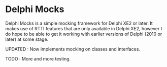 # Delphi Mocks

Delphi Mocks is a simple mocking framework for Delphi XE2 or later. It makes use of RTTI features that are only available in Delphi XE2, however I do hope to be able to get it working with earlier versions of Delphi (2010 or later) at some stage.

UPDATED : Now implements mocking on classes and interfaces. 

TODO : More and more testing.